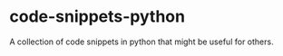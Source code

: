 code-snippets-python
====================

A collection of code snippets in python that might be useful for others.
